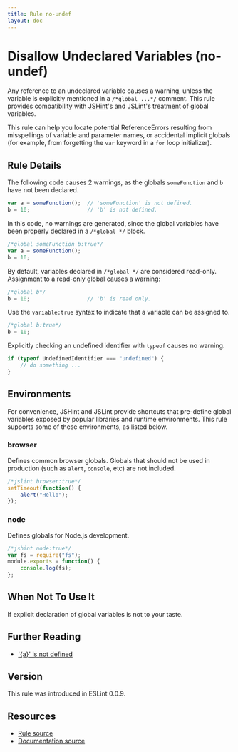 ```yaml
---
title: Rule no-undef
layout: doc
---
```

<!-- Note: No pull requests accepted for this file. See README.md in the root directory for details. -->
# Disallow Undeclared Variables (no-undef)

Any reference to an undeclared variable causes a warning, unless the variable is explicitly mentioned in a `/*global ...*/` comment. This rule provides compatibility with [JSHint](http://www.jshint.com)'s and [JSLint](http://www.jslint.com)'s treatment of global variables.

This rule can help you locate potential ReferenceErrors resulting from misspellings of variable and parameter names, or accidental implicit globals (for example, from forgetting the `var` keyword in a `for` loop initializer).

## Rule Details

The following code causes 2 warnings, as the globals `someFunction` and `b` have not been declared.

```js
var a = someFunction();  // 'someFunction' is not defined.
b = 10;                  // 'b' is not defined.
```

In this code, no warnings are generated, since the global variables have been properly declared in a `/*global */` block.

```js
/*global someFunction b:true*/
var a = someFunction();
b = 10;
```

By default, variables declared in `/*global */` are considered read-only. Assignment to a read-only global causes a warning:

```js
/*global b*/
b = 10;                  // 'b' is read only.
```

Use the `variable:true` syntax to indicate that a variable can be assigned to.

```js
/*global b:true*/
b = 10;
```

Explicitly checking an undefined identifier with `typeof` causes no warning.

```js
if (typeof UndefinedIdentifier === "undefined") {
    // do something ...
}
```

## Environments

For convenience, JSHint and JSLint provide shortcuts that pre-define global variables exposed by popular libraries and runtime environments. This rule supports some of these environments, as listed below.

### browser

Defines common browser globals. Globals that should not be used in production (such as `alert`, `console`, etc) are not included.

```js
/*jslint browser:true*/
setTimeout(function() {
    alert("Hello");
});
```

### node
Defines globals for Node.js development.

```js
/*jshint node:true*/
var fs = require("fs");
module.exports = function() {
    console.log(fs);
};
```

## When Not To Use It

If explicit declaration of global variables is not to your taste.

## Further Reading

* ['{a}' is not defined](http://jslinterrors.com/a-is-not-defined)

## Version

This rule was introduced in ESLint 0.0.9.

## Resources

* [Rule source](https://github.com/eslint/eslint/tree/master/lib/rules/no-undef.js)
* [Documentation source](https://github.com/eslint/eslint/tree/master/docs/rules/no-undef.md)
